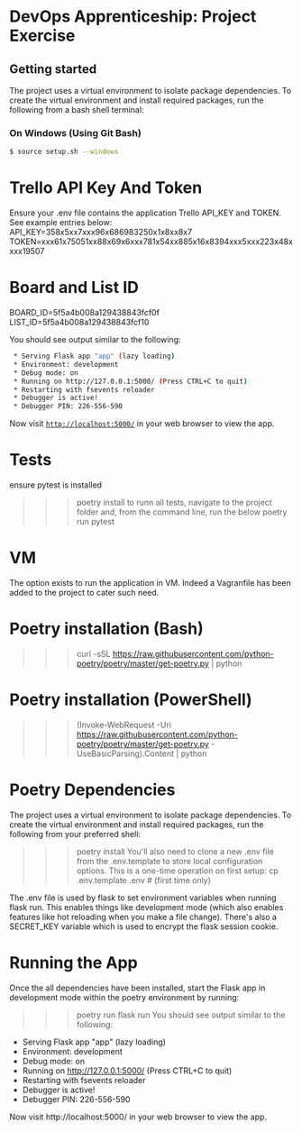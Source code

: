 # DevOps Apprenticeship: Project Exercise

## Getting started

The project uses a virtual environment to isolate package dependencies. To create the virtual environment and install required packages, run the following from a bash shell terminal:

### On Windows (Using Git Bash)
```bash
$ source setup.sh --windows
```

# Trello API Key And Token
Ensure your .env file contains the application Trello API_KEY and TOKEN.  See example entries below:
API_KEY=358x5xx7xxx96x686983250x1x8xx8x7
TOKEN=xxx61x75051xx88x69x6xxx781x54xx885x16x8394xxx5xxx223x48xxxx19507

# Board and List ID 
BOARD_ID=5f5a4b008a129438843fcf0f
LIST_ID=5f5a4b008a129438843fcf10

You should see output similar to the following:
```bash
 * Serving Flask app "app" (lazy loading)
 * Environment: development
 * Debug mode: on
 * Running on http://127.0.0.1:5000/ (Press CTRL+C to quit)
 * Restarting with fsevents reloader
 * Debugger is active!
 * Debugger PIN: 226-556-590
```
Now visit [`http://localhost:5000/`](http://localhost:5000/) in your web browser to view the app.


# Tests
ensure pytest is installed
>>> poetry install
to runn all tests, navigate to the project folder and, from the command line, run the below
>>> poetry run pytest

# VM
The option exists to run the application in VM.  Indeed a Vagranfile has been added to the project to cater such need.

# Poetry installation (Bash)
>>> curl -sSL https://raw.githubusercontent.com/python-poetry/poetry/master/get-poetry.py | python

# Poetry installation (PowerShell)
>>> (Invoke-WebRequest -Uri https://raw.githubusercontent.com/python-poetry/poetry/master/get-poetry.py -UseBasicParsing).Content | python

# Poetry Dependencies
The project uses a virtual environment to isolate package dependencies. To create the virtual environment and install required packages, run the following from your preferred shell:
>>> poetry install
You'll also need to clone a new .env file from the .env.template to store local configuration options. This is a one-time operation on first setup:
>>> cp .env.template .env  # (first time only)

The .env file is used by flask to set environment variables when running flask run. This enables things like development mode (which also enables features like hot reloading when you make a file change). There's also a SECRET_KEY variable which is used to encrypt the flask session cookie.

# Running the App
Once the all dependencies have been installed, start the Flask app in development mode within the poetry environment by running:
>>> poetry run flask run
You should see output similar to the following:
 * Serving Flask app "app" (lazy loading)
 * Environment: development
 * Debug mode: on
 * Running on http://127.0.0.1:5000/ (Press CTRL+C to quit)
 * Restarting with fsevents reloader
 * Debugger is active!
 * Debugger PIN: 226-556-590

Now visit http://localhost:5000/ in your web browser to view the app.